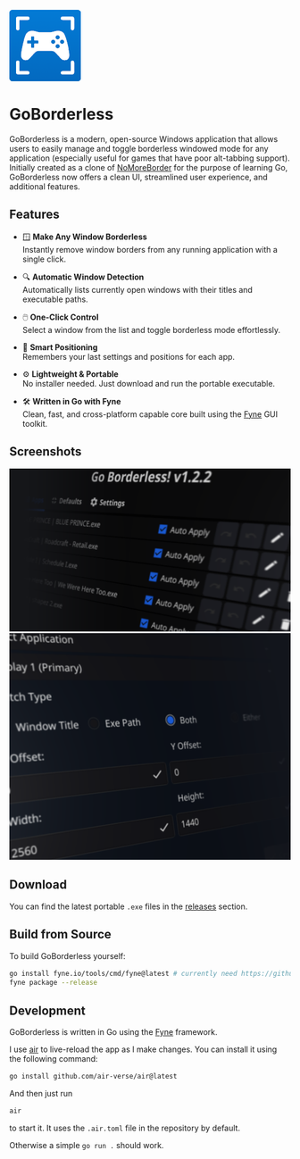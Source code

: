 ![GoBorderless Icon](/res/icon128.png)

# GoBorderless

GoBorderless is a modern, open-source Windows application that allows users to easily manage and toggle borderless windowed mode for any application (especially useful for games that have poor alt-tabbing support). Initially created as a clone of [NoMoreBorder](https://github.com/invcble/NoMoreBorder) for the purpose of learning Go, GoBorderless now offers a clean UI, streamlined user experience, and additional features.

## Features

- 🪟 **Make Any Window Borderless**  
  Instantly remove window borders from any running application with a single click.

- 🔍 **Automatic Window Detection**  
  Automatically lists currently open windows with their titles and executable paths.

- 🖱️ **One-Click Control**  
  Select a window from the list and toggle borderless mode effortlessly.

- 🧠 **Smart Positioning**  
  Remembers your last settings and positions for each app.

- ⚙️ **Lightweight & Portable**  
  No installer needed. Just download and run the portable executable.

- 🛠️ **Written in Go with Fyne**  
  Clean, fast, and cross-platform capable core built using the [Fyne](https://fyne.io/) GUI toolkit.

## Screenshots

![App](/assets/screenshot-app.png)
![Config](/assets/screenshot-config.png)

## Download

You can find the latest portable `.exe` files in the [releases](https://github.com/adamk33n3r/GoBorderless/releases) section.

## Build from Source

To build GoBorderless yourself:

```sh
go install fyne.io/tools/cmd/fyne@latest # currently need https://github.com/adamk33n3r/fyne-tools for correct icon support unless merged upstream
fyne package --release
```

## Development

GoBorderless is written in Go using the [Fyne](https://fyne.io/) framework.

I use [air](https://github.com/air-verse/air) to live-reload the app as I make changes. You can install it using the following command:
```sh
go install github.com/air-verse/air@latest
```
And then just run
```sh
air
```
to start it. It uses the `.air.toml` file in the repository by default.

Otherwise a simple `go run .` should work.

